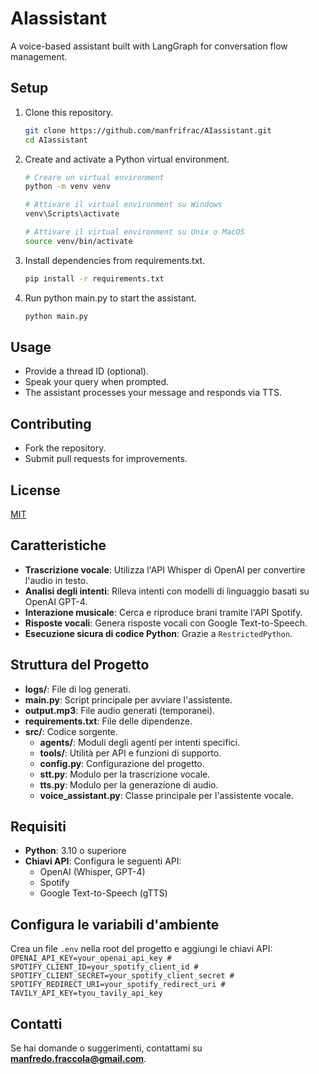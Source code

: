 # AIassistant

A voice-based assistant built with LangGraph for conversation flow management.

## Setup

1. Clone this repository.
   ```bash
   git clone https://github.com/manfrifrac/AIassistant.git
   cd AIassistant
   ```
2. Create and activate a Python virtual environment.
   ```bash
   # Creare un virtual environment
   python -m venv venv

   # Attivare il virtual environment su Windows
   venv\Scripts\activate

   # Attivare il virtual environment su Unix o MacOS
   source venv/bin/activate
   ```
3. Install dependencies from requirements.txt.
   ```bash
   pip install -r requirements.txt
   ```
4. Run python main.py to start the assistant.
   ```bash
   python main.py
   ```

## Usage

- Provide a thread ID (optional).
- Speak your query when prompted.
- The assistant processes your message and responds via TTS.

## Contributing

- Fork the repository.
- Submit pull requests for improvements.

## License

[MIT](LICENSE)

## Caratteristiche

- **Trascrizione vocale**: Utilizza l'API Whisper di OpenAI per convertire l'audio in testo.
- **Analisi degli intenti**: Rileva intenti con modelli di linguaggio basati su OpenAI GPT-4.
- **Interazione musicale**: Cerca e riproduce brani tramite l'API Spotify.
- **Risposte vocali**: Genera risposte vocali con Google Text-to-Speech.
- **Esecuzione sicura di codice Python**: Grazie a `RestrictedPython`.

## Struttura del Progetto
- **logs/**: File di log generati.
- **main.py**: Script principale per avviare l'assistente.
- **output.mp3**: File audio generati (temporanei).
- **requirements.txt**: File delle dipendenze.
- **src/**: Codice sorgente.
  - **agents/**: Moduli degli agenti per intenti specifici.
  - **tools/**: Utilità per API e funzioni di supporto.
  - **config.py**: Configurazione del progetto.
  - **stt.py**: Modulo per la trascrizione vocale.
  - **tts.py**: Modulo per la generazione di audio.
  - **voice_assistant.py**: Classe principale per l'assistente vocale.

## Requisiti

- **Python**: 3.10 o superiore
- **Chiavi API**: Configura le seguenti API:
  - OpenAI (Whisper, GPT-4)
  - Spotify
  - Google Text-to-Speech (gTTS)

## Configura le variabili d'ambiente
Crea un file `.env` nella root del progetto e aggiungi le chiavi API:
    ```
    OPENAI_API_KEY=your_openai_api_key
    # SPOTIFY_CLIENT_ID=your_spotify_client_id
    # SPOTIFY_CLIENT_SECRET=your_spotify_client_secret
    # SPOTIFY_REDIRECT_URI=your_spotify_redirect_uri
    # TAVILY_API_KEY=tyou_tavily_api_key
    ```

## Contatti

Se hai domande o suggerimenti, contattami su **manfredo.fraccola@gmail.com**.

